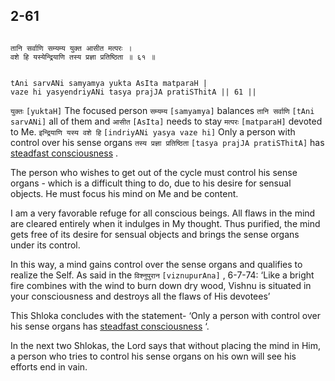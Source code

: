 ## 2-61


```shloka-sa

तानि सर्वाणि सम्यम्य युक्त आसीत मत्परः ।
वशे हि यस्येन्द्रियाणि तस्य प्रज्ञा प्रतिष्ठिता ॥ ६१ ॥

```
```shloka-sa-hk

tAni sarvANi samyamya yukta AsIta matparaH |
vaze hi yasyendriyANi tasya prajJA pratiSThitA || 61 ||

```
`युक्तः` `[yuktaH]` The focused person `सम्यम्य` `[samyamya]` balances `तानि सर्वाणि` `[tAni sarvANi]` all of them and `आसीत` `[AsIta]` needs to stay `मत्परः` `[matparaH]` devoted to Me. `इन्द्रियाणि यस्य वशे हि` `[indriyANi yasya vaze hi]` Only a person with control over his sense organs `तस्य प्रज्ञा प्रतिष्ठिता` `[tasya prajJA pratiSThitA]` has 
[steadfast consciousness](sthitaprajna_xlat)
.

The person who wishes to get out of the cycle must control his sense organs - which is a difficult thing to do, due to his desire for sensual objects. He must focus his mind on Me and be content. 

I am a very favorable refuge for all conscious beings. All flaws in the mind are cleared entirely when it indulges in My thought. Thus purified, the mind gets free of its desire for sensual objects and brings the sense organs under its control. 

In this way, a mind gains control over the sense organs and qualifies to realize the Self. As said in the 
`विश्नुपुरान` `[viznupurAna]` , 6-7-74:
 ‘Like a bright fire combines with the wind to burn down dry wood, Vishnu is situated in your consciousness and destroys all the flaws of His devotees’

This Shloka concludes with the statement- ‘Only a person with control over his sense organs has 
[steadfast consciousness](sthitaprajna_xlat)
‘.




In the next two Shlokas, the Lord says that without placing the mind in Him, a person who tries to control his sense organs on his own will see his efforts end in vain.


